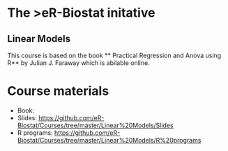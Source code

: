 # The >eR-Biostat initative
## Linear Models

This course is based on the book ** Practical Regression and Anova using R**  by Julian J. Faraway which is abilable online.

# Course materials
* Book:
* Slides: https://github.com/eR-Biostat/Courses/tree/master/Linear%20Models/Slides
* R programs: https://github.com/eR-Biostat/Courses/tree/master/Linear%20Models/R%20programs
